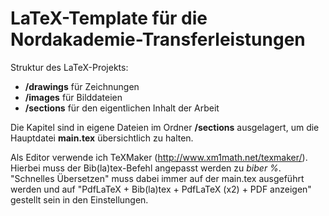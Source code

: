 # LaTeX-Template für die Nordakademie-Transferleistungen

Struktur des LaTeX-Projekts:

 - **/drawings** für Zeichnungen
 - **/images** für Bilddateien
 - **/sections** für den eigentlichen Inhalt der Arbeit
 
Die Kapitel sind in eigene Dateien im Ordner **/sections** ausgelagert, um die Hauptdatei **main.tex** übersichtlich zu halten.

Als Editor verwende ich TeXMaker (http://www.xm1math.net/texmaker/). Hierbei muss der Bib(la)tex-Befehl angepasst werden zu *biber %*.
"Schnelles Übersetzen" muss dabei immer auf der main.tex ausgeführt werden und auf "PdfLaTeX + Bib(la)tex + PdfLaTeX (x2) + PDF anzeigen" gestellt sein in den Einstellungen.

